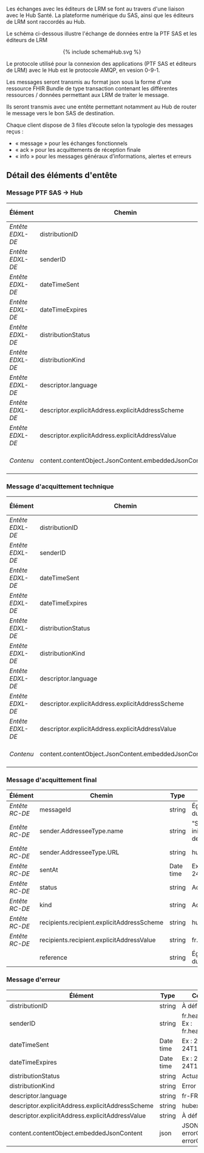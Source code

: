 Les échanges avec les éditeurs de LRM se font au travers d'une liaison avec le Hub Santé.
La plateforme numérique du SAS, ainsi que les éditeurs de LRM sont raccordés au Hub.

Le schéma ci-dessous illustre l'échange de données entre la PTF SAS et les éditeurs de LRM

<div class="figure" style="width:100%;" align ="center">
    <p>{% include schemaHub.svg %}</p>
</div>

Le protocole utilisé pour la connexion des applications (PTF SAS et éditeurs de LRM) avec le Hub est le protocole AMQP, en vesion 0-9-1. 

Les messages seront transmis au format json sous la forme d'une ressource FHIR Bundle de type transaction contenant les différentes ressources / données permettant aux LRM de traiter le message. 

Ils seront transmis avec une entête permettant notamment au Hub de router le message vers le bon SAS de destination.

Chaque client dispose de 3 files d’écoute selon la typologie des messages reçus : 
- « message » pour les échanges fonctionnels
- « ack » pour les acquittements de réception finale
- « info » pour les messages généraux d’informations, alertes et erreurs

## Détail des éléments d'entête

### Message PTF SAS -> Hub 
| Élément | Chemin | Type | Commentaire / valeur |
|--------|--------|------|-------------|
| *Entête EDXL-DE* | distributionID | string | À définir |
| *Entête EDXL-DE* | senderID | string | À définir. Ex : PTFSAS|
| *Entête EDXL-DE* | dateTimeSent | Date time | Ex : 2025-08-24T14:15:22+02:00 |
| *Entête EDXL-DE* | dateTimeExpires | Date time | Ex : 2025-08-24T14:15:22+02:00 |
| *Entête EDXL-DE* | distributionStatus | string | Actual |
| *Entête EDXL-DE* | distributionKind | string | Report
|  *Entête EDXL-DE*| descriptor.language | string | fr-FR |
| *Entête EDXL-DE* | descriptor.explicitAddress.explicitAddressScheme | string | Hubex |
| *Entête EDXL-DE* | descriptor.explicitAddress.explicitAddressValue | string | fr.health.samu.XXX Ex : fr.health.samu.330 |
| *Contenu* | content.contentObject.JsonContent.embeddedJsonContent | json | Fichier Bundle transactionnel au format JSON |

### Message d'acquittement technique
| Élément | Chemin | Type | Commentaire / valeur |
|--------|--------|------|------------------------|
| *Entête EDXL-DE* | distributionID | string | Règle à communiquer par équipe Hub |
| *Entête EDXL-DE* | senderID | string | À définir. PTF SAS ? |
| *Entête EDXL-DE* | dateTimeSent | Date time | Ex : 2025-08-24T14:15:22+02:00 |
| *Entête EDXL-DE* | dateTimeExpires | Date time | Ex : 2025-08-24T14:15:22Z+02:00 |
| *Entête EDXL-DE* | distributionStatus | string | Actual |
| *Entête EDXL-DE* | distributionKind | string | Ack |
| *Entête EDXL-DE* | descriptor.language | string | fr-FR |
| *Entête EDXL-DE* | descriptor.explicitAddress.explicitAddressScheme | string | Hubex |
| *Entête EDXL-DE* | descriptor.explicitAddress.explicitAddressValue | string | fr.health.samu.XXX (Ex : fr.health.samu.330) |
| *Contenu* | content.contentObject.JsonContent.embeddedJsonContent | json | Fichier Bundle transactionnel au format JSON |

### Message d'acquittement final
| Élément | Chemin | Type | Commentaire |
|--------|--------|------|-------------|
| *Entête RC-DE* | messageId | string | Égal à distributionId du message initial |
| *Entête RC-DE* | sender.AddresseeType.name | string | "Sender du message initial ? ou de celui de l'ACK PTFSAS" |
| *Entête RC-DE* | sender.AddresseeType.URL | string | hubex:fr.PTFSAS |
| *Entête RC-DE* | sentAt | Date time | Ex : 2025-08-24T14:15:22+02:00 |
| *Entête RC-DE* | status | string | Actual |
| *Entête RC-DE* | kind | string | Ack |
| *Entête RC-DE* | recipients.recipient.explicitAddressScheme | string | hubex |
| *Entête RC-DE* | recipients.recipient.explicitAddressValue | string | fr.health.samu.XXX |
|  | reference | string | Égal à distributionId du message initial |


### Message d'erreur

| Élément | Type | Commentaire |
|--------|------|-------------|
| distributionID | string | À définir |
| senderID | string | fr.health.samu.XXX Ex : fr.health.samu.330 |
| dateTimeSent | Date time | Ex : 2025-08-24T14:15:22+02:00 |
| dateTimeExpires | Date time | Ex : 2025-08-24T14:15:22+02:00 |
| distributionStatus | string | Actual |
| distributionKind | string | Error |
| descriptor.language | string | fr-FR |
| descriptor.explicitAddress.explicitAddressScheme | string | hubex |
| descriptor.explicitAddress.explicitAddressValue | string | À définir. PTF SAS ? |
| content.contentObject.embeddedJsonContent | json | JSON avec errorCode et errorCause |